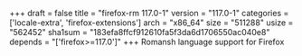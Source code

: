 +++
draft = false
title = "firefox-rm 117.0-1"
version = "117.0-1"
categories = ['locale-extra', 'firefox-extensions']
arch = "x86_64"
size = "511288"
usize = "562452"
sha1sum = "183efa8ffcf912610fa5f3da6d1706550ac040e8"
depends = "['firefox>=117.0']"
+++
Romansh language support for Firefox